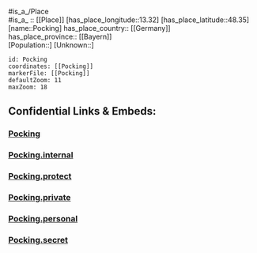 ﻿---
location: [48.35,13.32] 
mapzoom: [7,12] 
mapmarker: city 
type: City
tags:
- geo/City


SpocWebEntityId: 33420
isDeleted: false
confidential: public

---
#is_a_/Place  
#is_a_ :: [[Place]] 
[has_place_longitude::13.32] 
[has_place_latitude::48.35] 
[name::Pocking] 
has_place_country:: [[Germany]]  
has_place_province:: [[Bayern]]  
[Population::] 
[Unknown::] 


```leaflet
id: Pocking
coordinates: [[Pocking]] 
markerFile: [[Pocking]] 
defaultZoom: 11 
maxZoom: 18
```


## Confidential Links & Embeds: 

### [Pocking](/_public/Earth/Continent/Europe/Europe~Central/Germany/Germany~West/Bayern/counties~Bayern/Passau/cities~Passau/Bad_Füssing/City/Pocking.md) 

### [Pocking.internal](/_internal/Earth/Continent/Europe/Europe~Central/Germany/Germany~West/Bayern/counties~Bayern/Passau/cities~Passau/Bad_Füssing/City/Pocking.internal.md) 

### [Pocking.protect](/_protect/Earth/Continent/Europe/Europe~Central/Germany/Germany~West/Bayern/counties~Bayern/Passau/cities~Passau/Bad_Füssing/City/Pocking.protect.md) 

### [Pocking.private](/_private/Earth/Continent/Europe/Europe~Central/Germany/Germany~West/Bayern/counties~Bayern/Passau/cities~Passau/Bad_Füssing/City/Pocking.private.md) 

### [Pocking.personal](/_personal/Earth/Continent/Europe/Europe~Central/Germany/Germany~West/Bayern/counties~Bayern/Passau/cities~Passau/Bad_Füssing/City/Pocking.personal.md) 

### [Pocking.secret](/_secret/Earth/Continent/Europe/Europe~Central/Germany/Germany~West/Bayern/counties~Bayern/Passau/cities~Passau/Bad_Füssing/City/Pocking.secret.md) 
